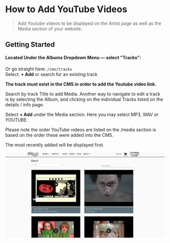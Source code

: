 # How to Add YouTube Videos 
> Add Youtube videos to be displayed on the Artist page as well as the Media section of your website. 

## Getting Started
#### Located Under the Albums Dropdown Menu &mdash; select "Tracks": <br />
Or go straight here:  ``/cms/tracks``<br />
Select: **+ Add** or search for an existing track <br />

**The track must exist in the CMS in order to add the Youtube video link.**

Search by track Title to add Media. Another way to navigate to edit a track is by selecting the Album, and clicking on the individual Tracks listed on the details / info page. 

Select **+ Add** under the Media section. Here you may select MP3, WAV or YOUTUBE. 

Please note the order YouTube videos are listed on the /media section is based on the order these were added into the CMS. 

The most recently added will be displayed first. 

![](views/youtube_media_page.png)